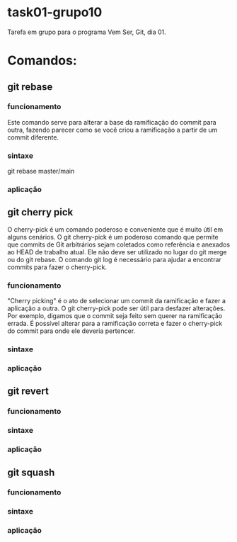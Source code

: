# task01-grupo10
Tarefa em grupo para o programa Vem Ser, Git, dia 01.

# Comandos:

## git rebase
### funcionamento
Este comando serve para alterar a base da ramificação do commit para outra, fazendo parecer como se você criou a ramificação a partir de um commit diferente.
### sintaxe
git rebase master/main
### aplicação


## git cherry pick
O cherry-pick é um comando poderoso e conveniente que é muito útil em alguns cenários. O git cherry-pick é um poderoso comando que permite que commits de Git arbitrários sejam coletados como referência e anexados ao HEAD de trabalho atual. Ele não deve ser utilizado no lugar do git merge ou do git rebase. O comando git log é necessário para ajudar a encontrar commits para fazer o cherry-pick.

### funcionamento
"Cherry picking" é o ato de selecionar um commit da ramificação e fazer a aplicação a outra. O git cherry-pick pode ser útil para desfazer alterações. Por exemplo, digamos que o commit seja feito sem querer na ramificação errada. É possível alterar para a ramificação correta e fazer o cherry-pick do commit para onde ele deveria pertencer.

### sintaxe
### aplicação


## git revert
### funcionamento
### sintaxe
### aplicação

## git squash
### funcionamento
### sintaxe
### aplicação
